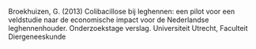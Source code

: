 Broekhuizen, G. (2013) Colibacillose bij leghennen: een pilot voor een veldstudie naar de economische impact voor de Nederlandse leghennenhouder. Onderzoekstage verslag. Universiteit Utrecht, Faculteit Diergeneeskunde
